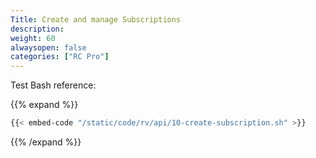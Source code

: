 ```yaml
---
Title: Create and manage Subscriptions
description: 
weight: 60
alwaysopen: false
categories: ["RC Pro"]
---
```



Test Bash reference:

{{% expand %}}
```bash
{{< embed-code "/static/code/rv/api/10-create-subscription.sh" >}}
```
{{% /expand %}}